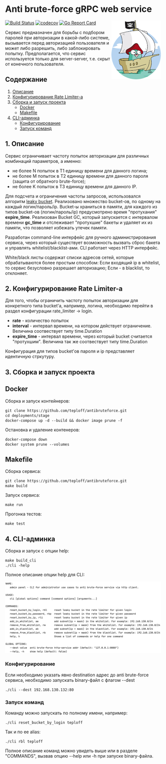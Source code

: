 # Anti brute-force gRPC web service

<img align="right" width="160" src="static/img/gopher.png">

[![Build Status](https://travis-ci.com/teploff/antibruteforce.svg?branch=master)](https://travis-ci.com/github/teploff/antibruteforce)
[![codecov](https://codecov.io/gh/teploff/antibruteforce/branch/master/graph/badge.svg)](https://codecov.io/gh/teploff/antibruteforce)
[![Go Report Card](https://goreportcard.com/badge/github.com/teploff/antibruteforce)](https://goreportcard.com/report/github.com/teploff/antibruteforce)

Сервис предназначен для борьбы с подбором паролей при авторизации в какой-либо системе, вызывается перед авторизацией пользователя и может либо разрешить, либо заблокировать попытку.
Предполагается, что сервис используется только для server-server, т.е. скрыт от конечного пользователя.

## Содержание

1. [ Описание ](#desc)
2. [ Конфигурирование Rate Limiter-а ](#usage)
3. [ Сборка и запуск проекта ](#build)
    - [ Docker ](#build-docker)
    - [ Makefile ](#build-makefile)
4. [ CLI-админка ](#cli-admin)
    - [ Конфигурирование ](#config)
    - [ Запуск команд ](#comm-launch)

<a name="desc"></a>
## 1. Описание
Сервис ограничивает частоту попыток авторизации для различных комбинаций параметров, а именно:
- не более N попыток в T1 единицу времени для данного логина;
- не более M попыток в T2 единицу времени для данного пароля (защита от обратного brute-force);
- не более K попыток в T3 единицу времени для данного IP.

Для подсчета и ограничения частоты запросов, использовался алгоритм [leaky bucket](https://en.wikipedia.org/wiki/Rate_limiting). Реализовано множество bucket-ов, по одному на каждый логин/пароль/ip. Bucket-ы храниться в памяти, для каждого из типов bucket-ов (логин/пароль/ip) предусмотрено время "протухания" **expire_time**. Реализован Bucket GC, который запускается с интервалом времени **gc_time** и отслеживает "протухшие" бакеты и удаляет их из памяти, что позволяет избежать утечек памяти.

Разработан command-line интерфейс для ручного администрирования сервиса, через который существует возможность вызвать сброс бакета и управлять whitelist/blacklist-ами. CLI работает через HTTP интерфейс.

White/black листы содержат списки адресов сетей, которые обрабатываются более простым способом:
Если входящий ip в whitelist, то сервис безусловно разрешает авторизацию;
Если - в blacklist, то отклоняет.

<a name="usage"></a>
## 2. Конфигурирование Rate Limiter-а
Для того, чтобы ограничить частоту попыток авторизации для конкретного типа bucket'a, например, логина, необходимо перейти в раздел конфигурации rate_limiter -> login. 
- **rate** - количество попыток
- **interval** - интервал времени, на котором действует ограничение. Величина соотвествует типу time.Duration
- **expire_time** - интервал времени, через который bucket считается "протухшим". Величина так же соотвествует типу time.Duration

Конфигурация для типов bucket'ов пароля и ip представляет идентичную стркутуру.

<a name="build"></a>
## 3. Сборка и запуск проекта

<a name="build-docker"></a>
## Docker
Сборка и запуск контейнеров:
```shell
git clone https://github.com/teploff/antibruteforce.git
cd deployments/stage
docker-compose up -d --build && docker image prune -f 
```
Остановка и удаление контенеров:
```shell
docker-compose down
docker system prune --volumes
```
<a name="build-makefile"></a>
## Makefile
Сборка сервиса:
```shell
git clone https://github.com/teploff/antibruteforce.git
make build
```

Запуск сервиса:
```shell
make run
```

Прогонка тестов:
```shell
make test
```

<a name="cli-admin"></a>
## 4. CLI-админка
Сборка и запуск c опции help:
```shell
make build_cli
./cli -help
```
Полное описание опции help для CLI:
<kbd>
    <p align="center">
      <img src="static/img/cli_help.png">
    </p>
</kbd>

<a name="config"></a>
### Конфигурирование
Если необходимо указать явно destination адрес до anti brute-force сервиса, необходимо запускать binary-файл с флагом --dest
```shell script
./cli --dest 192.168.130.132:80
```

<a name="comm-launch"></a>
### Запуск команд
Команду можно запускать по полному имени, например:
```shell script
./cli reset_bucket_by_login teploff
```
Так и по ее alias:
```shell script
./cli rbl teploff
```

Полное описание команд можно увидеть выше или в разделе "COMMANDS", вызвав опцию --help или -h при запуске binary-файла.
